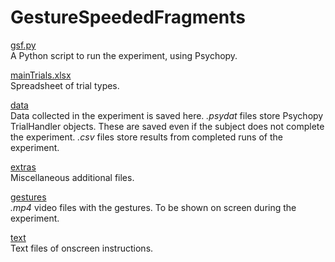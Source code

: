 # GestureSpeededFragments

[gsf.py](gsf.py)  
A Python script to run the experiment, using Psychopy.

[mainTrials.xlsx](mainTrials.xlsx)  
Spreadsheet of trial types.

[data](data)  
Data collected in the experiment is saved here. *.psydat* files store Psychopy TrialHandler objects. These are saved even if the subject does not complete the experiment. *.csv* files store results from completed runs of the experiment.

[extras](extras)  
Miscellaneous additional files.

[gestures](gestures)  
*.mp4* video files with the gestures. To be shown on screen during the experiment.

[text](text)  
Text files of onscreen instructions.
